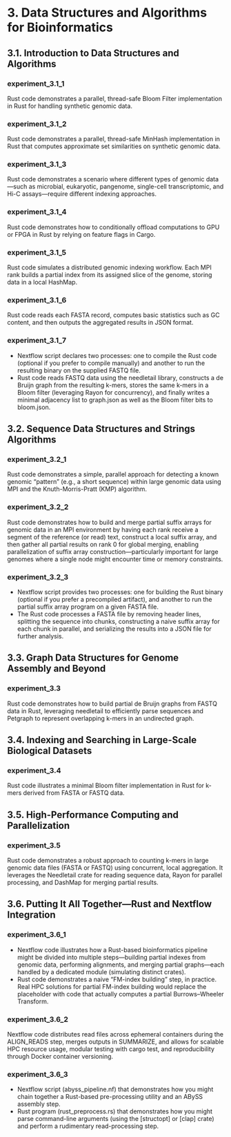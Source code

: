 # 3. Data Structures and Algorithms for Bioinformatics

## 3.1. Introduction to Data Structures and Algorithms

### experiment_3.1_1 
Rust code demonstrates a parallel, thread-safe Bloom Filter implementation in Rust for handling synthetic genomic data.

### experiment_3.1_2 
Rust code demonstrates a parallel, thread-safe MinHash implementation in Rust that computes approximate set similarities on synthetic genomic data.

### experiment_3.1_3 
Rust code demonstrates a scenario where different types of genomic data—such as microbial, eukaryotic, pangenome, single-cell transcriptomic, and Hi-C assays—require different indexing approaches.

### experiment_3.1_4 
Rust code demonstrates how to conditionally offload computations to GPU or FPGA in Rust by relying on feature flags in Cargo. 

### experiment_3.1_5 
Rust code simulates a distributed genomic indexing workflow. Each MPI rank builds a partial index from its assigned slice of the genome, storing data in a local HashMap.

### experiment_3.1_6 
Rust code reads each FASTA record, computes basic statistics such as GC content, and then outputs the aggregated results in JSON format.

### experiment_3.1_7
* Nextflow script declares two processes: one to compile the Rust code (optional if you prefer to compile manually) and another to run the resulting binary on the supplied FASTQ file. 
* Rust code reads FASTQ data using the needletail library, constructs a de Bruijn graph from the resulting k-mers, stores the same k-mers in a Bloom filter (leveraging Rayon for concurrency), and finally writes a minimal adjacency list to graph.json as well as the Bloom filter bits to bloom.json.

## 3.2. Sequence Data Structures and Strings Algorithms

### experiment_3.2_1
Rust code demonstrates a simple, parallel approach for detecting a known genomic “pattern” (e.g., a short sequence) within large genomic data using MPI and the Knuth-Morris-Pratt (KMP) algorithm.

### experiment_3.2_2
Rust code demonstrates how to build and merge partial suffix arrays for genomic data in an MPI environment by having each rank receive a segment of the reference (or read) text, construct a local suffix array, and then gather all partial results on rank 0 for global merging, enabling parallelization of suffix array construction—particularly important for large genomes where a single node might encounter time or memory constraints.

### experiment_3.2_3
* Nextflow script provides two processes: one for building the Rust binary (optional if you prefer a precompiled artifact), and another to run the partial suffix array program on a given FASTA file. 
* The Rust code processes a FASTA file by removing header lines, splitting the sequence into chunks, constructing a naive suffix array for each chunk in parallel, and serializing the results into a JSON file for further analysis.

## 3.3. Graph Data Structures for Genome Assembly and Beyond

### experiment_3.3
Rust code demonstrates how to build partial de Bruijn graphs from FASTQ data in Rust, leveraging needletail to efficiently parse sequences and Petgraph to represent overlapping k-mers in an undirected graph. 

## 3.4. Indexing and Searching in Large-Scale Biological Datasets

### experiment_3.4
Rust code illustrates a minimal Bloom filter implementation in Rust for k-mers derived from FASTA or FASTQ data.

## 3.5. High-Performance Computing and Parallelization

### experiment_3.5
Rust code demonstrates a robust approach to counting k-mers in large genomic data files (FASTA or FASTQ) using concurrent, local aggregation. It leverages the Needletail crate for reading sequence data, Rayon for parallel processing, and DashMap for merging partial results.
 
## 3.6. Putting It All Together—Rust and Nextflow Integration

### experiment_3.6_1
* Nextflow code illustrates how a Rust-based bioinformatics pipeline might be divided into multiple steps—building partial indexes from genomic data, performing alignments, and merging partial graphs—each handled by a dedicated module (simulating distinct crates).
* Rust code demonstrates a naive “FM-index building” step, in practice. Real HPC solutions for partial FM-index building would replace the placeholder with code that actually computes a partial Burrows–Wheeler Transform. 

### experiment_3.6_2
Nextflow code distributes read files across ephemeral containers during the ALIGN_READS step, merges outputs in SUMMARIZE, and allows for scalable HPC resource usage, modular testing with cargo test, and reproducibility through Docker container versioning.

### experiment_3.6_3
* Nextflow script (abyss_pipeline.nf) that demonstrates how you might chain together a Rust-based pre-processing utility and an ABySS assembly step.
* Rust program (rust_preprocess.rs) that demonstrates how you might parse command-line arguments (using the [structopt] or [clap] crate) and perform a rudimentary read-processing step.
